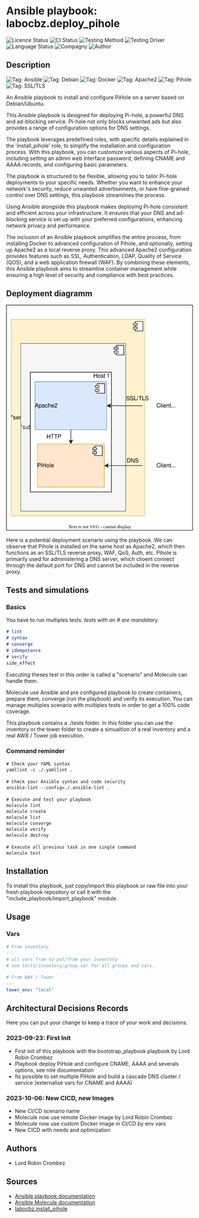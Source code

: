 # Ansible playbook: labocbz.deploy_pihole

![Licence Status](https://img.shields.io/badge/licence-MIT-brightgreen)
![CI Status](https://img.shields.io/badge/CI-success-brightgreen)
![Testing Method](https://img.shields.io/badge/Testing%20Method-Ansible%20Molecule-blueviolet)
![Testing Driver](https://img.shields.io/badge/Testing%20Driver-docker-blueviolet)
![Language Status](https://img.shields.io/badge/language-Ansible-red)
![Compagny](https://img.shields.io/badge/Compagny-Labo--CBZ-blue)
![Author](https://img.shields.io/badge/Author-Lord%20Robin%20Crombez-blue)

## Description

![Tag: Ansible](https://img.shields.io/badge/Tech-Ansible-orange)
![Tag: Debian](https://img.shields.io/badge/Tech-Debian-orange)
![Tag: Docker](https://img.shields.io/badge/Tech-Docker-orange)
![Tag: Apache2](https://img.shields.io/badge/Tech-Apache2-orange)
![Tag: Pihole](https://img.shields.io/badge/Tech-Pihole-orange)
![Tag: SSL/TLS](https://img.shields.io/badge/Tech-SSL%2FTLS-orange)

An Ansible playbook to install and configure PiHole on a server based on Debian/Ubuntu.

This Ansible playbook is designed for deploying Pi-hole, a powerful DNS and ad-blocking service. Pi-hole not only blocks unwanted ads but also provides a range of configuration options for DNS settings.

The playbook leverages predefined roles, with specific details explained in the 'install_pihole' role, to simplify the installation and configuration process. With this playbook, you can customize various aspects of Pi-hole, including setting an admin web interface password, defining CNAME and AAAA records, and configuring basic parameters.

The playbook is structured to be flexible, allowing you to tailor Pi-hole deployments to your specific needs. Whether you want to enhance your network's security, reduce unwanted advertisements, or have fine-grained control over DNS settings, this playbook streamlines the process.

Using Ansible alongside this playbook makes deploying Pi-hole consistent and efficient across your infrastructure. It ensures that your DNS and ad-blocking service is set up with your preferred configurations, enhancing network privacy and performance.

The inclusion of an Ansible playbook simplifies the entire process, from installing Docker to advanced configuration of Pihole, and optionally, setting up Apache2 as a local reverse proxy. This advanced Apache2 configuration provides features such as SSL, Authentication, LDAP, Quality of Service (QOS), and a web application firewall (WAF). By combining these elements, this Ansible playbook aims to streamline container management while ensuring a high level of security and compliance with best practices.

## Deployment diagramm

![](./assets/Ansible-Playbook-Labocbz-Deploy-Pihole.drawio.svg)

Here is a potential deployment scenario using the playbook. We can observe that Pihole is installed on the same host as Apache2, which then functions as an SSL/TLS reverse proxy, WAF, QoS, Auth, etc. Pihole is primarily used for administering a DNS server, which clioent connect through the default port for DNS and cannot be included in the reverse proxy.

## Tests and simulations

### Basics

You have to run multiples tests. *tests with an # are mandatory*

```MARKDOWN
# lint
# syntax
# converge
# idempotence
# verify
side_effect
```

Executing theses test in this order is called a "scenario" and Molecule can handle them.

Molecule use Ansible and pre configured playbook to create containers, prepare them, converge (run the playbook) and verify its execution.
You can manage multiples scenario with multiples tests in order to get a 100% code coverage.

This playbook contains a ./tests folder. In this folder you can use the inventory or the tower folder to create a simualtion of a real inventory and a real AWX / Tower job execution.

### Command reminder

```SHELL
# Check your YAML syntax
yamllint -c ./.yamllint .

# Check your Ansible syntax and code security
ansible-lint --config=./.ansible-lint .

# Execute and test your playbook
molecule lint
molecule create
molecule list
molecule converge
molecule verify
molecule destroy

# Execute all previous task in one single command
molecule test
```

## Installation

To install this playbook, just copy/import this playbook or raw file into your fresh playbook repository or call it with the "include_playbook/import_playbook" module.

## Usage

### Vars

```YAML
# From inventory
---
# all vars from to put/from your inventory
# see tests/inventory/group_var for all groups and vars.
```

```YAML
# From AWX / Tower
---
tower_env: "local"

```

## Architectural Decisions Records

Here you can put your change to keep a trace of your work and decisions.

### 2023-09-23: First Init

* First init of this playbook with the bootstrap_playbook playbook by Lord Robin Crombez
* Playbook deploy PiHole and configure CNAME, AAAA and severals options, see role documentation
* Its possible to set multiple PiHole and build a cascade DNS cluster / service (externalise vars for CNAME and AAAA)

### 2023-10-06: New CICD, new Images

* New CI/CD scenario name
* Molecule now use remote Docker image by Lord Robin Crombez
* Molecule now use custom Docker image in CI/CD by env vars
* New CICD with needs and optimization

## Authors

* Lord Robin Crombez

## Sources

* [Ansible playbook documentation](https://docs.ansible.com/ansible/latest/playbook_guide/playbooks_reuse_playbooks.html)
* [Ansible Molecule documentation](https://molecule.readthedocs.io/)
* [labocbz.install_pihole](https://github.com/CBZ-D-velop/Ansible-Role-Labocbz-Install-PiHole.git)
